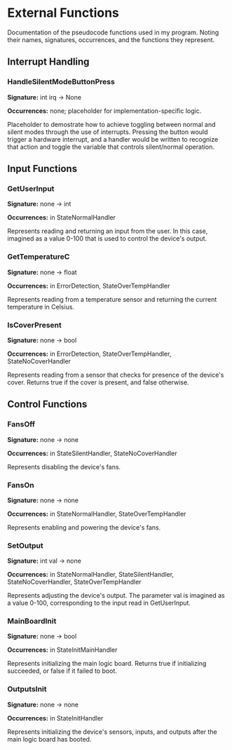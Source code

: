 # External Functions
Documentation of the pseudocode functions used in my program. Noting their names, signatures, occurrences, and the functions they represent.


## Interrupt Handling
### HandleSilentModeButtonPress
<b>Signature:</b> int irq -> None

<b>Occurrences:</b> none; placeholder for implementation-specific logic.

Placeholder to demostrate how to achieve toggling between normal and silent modes through the use of interrupts. Pressing the button would trigger a hardware interrupt, and a handler would be written to recognize that action and toggle the variable that controls silent/normal operation.


## Input Functions
### GetUserInput
<b>Signature:</b> none -> int

<b>Occurrences:</b> in StateNormalHandler

Represents reading and returning an input from the user. In this case, imagined as a value 0-100 that is used to control the device's output.

### GetTemperatureC
<b>Signature:</b> none -> float

<b>Occurrences:</b> in ErrorDetection, StateOverTempHandler

Represents reading from a temperature sensor and returning the current temperature in Celsius.

### IsCoverPresent
<b>Signature:</b> none -> bool

<b>Occurrences:</b> in ErrorDetection, StateOverTempHandler, StateNoCoverHandler

Represents reading from a sensor that checks for presence of the device's cover. Returns true if the cover is present, and false otherwise.

## Control Functions
### FansOff
<b>Signature:</b> none -> none

<b>Occurrences:</b> in StateSilentHandler, StateNoCoverHandler

Represents disabling the device's fans.

### FansOn
<b>Signature:</b> none -> none

<b>Occurrences:</b> in StateNormalHandler, StateOverTempHandler

Represents enabling and powering the device's fans.

### SetOutput
<b>Signature:</b> int val -> none

<b>Occurrences:</b> in StateNormalHandler, StateSilentHandler, StateNoCoverHandler, StateOverTempHandler

Represents adjusting the device's output. The parameter val is imagined as a value 0-100, corresponding to the input read in GetUserInput.

### MainBoardInit
<b>Signature:</b> none -> bool

<b>Occurrences:</b> in StateInitMainHandler

Represents initializing the main logic board. Returns true if initializing succeeded, or false if it failed to boot.


### OutputsInit
<b>Signature:</b> none -> none

<b>Occurrences:</b> in StateInitHandler

Represents initializing the device's sensors, inputs, and outputs after the main logic board has booted.

